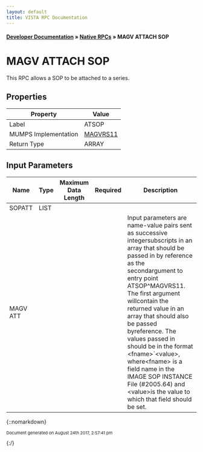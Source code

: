 ```yaml
---
layout: default
title: VISTA RPC Documentation
---
```


#### [Developer Documentation](../index) &#187; [Native RPCs](TableOfContents) &#187; MAGV ATTACH SOP<br/>
# MAGV ATTACH SOP

This RPC allows a SOP to be attached to a series.

## Properties

Property | Value
--- | ---
Label | ATSOP
MUMPS Implementation | [MAGVRS11](http://code.osehra.org/dox/Routine_MAGVRS11_source.html)
Return Type | ARRAY


## Input Parameters

Name | Type | Maximum Data Length | Required | Description
--- | --- | --- | --- | ---
SOPATT | LIST |  |  | 
MAGV ATT |  |  |  | Input parameters are name-value pairs sent as successive integersubscripts in an array that should be passed in by reference as the secondargument to entry point ATSOP^MAGVRS11.  The first argument willcontain the returned value in an array that should also be passed byreference.  The values passed in should be in the format &lt;fname&gt;&#x60;&lt;value&gt;, where&lt;fname&gt; is a field name in the IMAGE SOP INSTANCE File (#2005.64) and &lt;value&gt;is the value to which that field should be set.



{::nomarkdown} <br/><p style="font-size: 11px">Document generated on August 24th 2017, 2:57:41 pm</p>{:/}